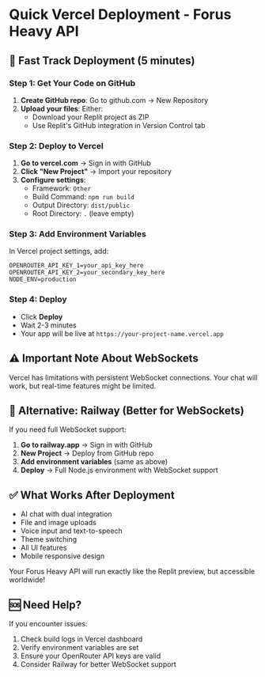 # Quick Vercel Deployment - Forus Heavy API

## 🚀 Fast Track Deployment (5 minutes)

### Step 1: Get Your Code on GitHub
1. **Create GitHub repo**: Go to github.com → New Repository
2. **Upload your files**: Either:
   - Download your Replit project as ZIP
   - Use Replit's GitHub integration in Version Control tab

### Step 2: Deploy to Vercel
1. **Go to vercel.com** → Sign in with GitHub
2. **Click "New Project"** → Import your repository
3. **Configure settings**:
   - Framework: `Other`
   - Build Command: `npm run build`
   - Output Directory: `dist/public`
   - Root Directory: `.` (leave empty)

### Step 3: Add Environment Variables
In Vercel project settings, add:
```
OPENROUTER_API_KEY_1=your_api_key_here
OPENROUTER_API_KEY_2=your_secondary_key_here
NODE_ENV=production
```

### Step 4: Deploy
- Click **Deploy**
- Wait 2-3 minutes
- Your app will be live at `https://your-project-name.vercel.app`

## ⚠️ Important Note About WebSockets

Vercel has limitations with persistent WebSocket connections. Your chat will work, but real-time features might be limited.

## 🔧 Alternative: Railway (Better for WebSockets)

If you need full WebSocket support:
1. **Go to railway.app** → Sign in with GitHub
2. **New Project** → Deploy from GitHub repo
3. **Add environment variables** (same as above)
4. **Deploy** → Full Node.js environment with WebSocket support

## ✅ What Works After Deployment

- AI chat with dual integration
- File and image uploads
- Voice input and text-to-speech
- Theme switching
- All UI features
- Mobile responsive design

Your Forus Heavy API will run exactly like the Replit preview, but accessible worldwide!

## 🆘 Need Help?

If you encounter issues:
1. Check build logs in Vercel dashboard
2. Verify environment variables are set
3. Ensure your OpenRouter API keys are valid
4. Consider Railway for better WebSocket support